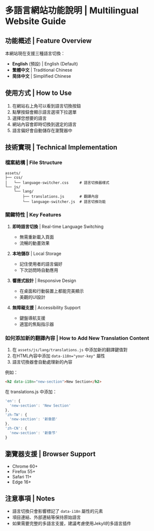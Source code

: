 # 多語言網站功能說明 | Multilingual Website Guide

## 功能概述 | Feature Overview

本網站現在支援三種語言切換：
- **English** (預設) | English (Default)
- **繁體中文** | Traditional Chinese
- **简体中文** | Simplified Chinese

## 使用方式 | How to Use

1. 在網站右上角可以看到語言切換按鈕
2. 點擊按鈕會顯示語言選項下拉選單
3. 選擇您想要的語言
4. 網站內容會即時切換到選定的語言
5. 語言偏好會自動儲存在瀏覽器中

## 技術實現 | Technical Implementation

### 檔案結構 | File Structure
```
assets/
├── css/
│   └── language-switcher.css     # 語言切換器樣式
└── js/
    └── lang/
        ├── translations.js       # 翻譯內容
        └── language-switcher.js  # 語言切換功能
```

### 關鍵特性 | Key Features

1. **即時語言切換** | Real-time Language Switching
   - 無需重新載入頁面
   - 流暢的動畫效果

2. **本地儲存** | Local Storage
   - 記住使用者的語言偏好
   - 下次訪問時自動應用

3. **響應式設計** | Responsive Design
   - 在桌面和行動裝置上都能完美顯示
   - 美觀的UI設計

4. **無障礙支援** | Accessibility Support
   - 鍵盤導航支援
   - 適當的焦點指示器

### 如何添加新的翻譯內容 | How to Add New Translation Content

1. 在 `assets/js/lang/translations.js` 中添加新的翻譯鍵值對
2. 在HTML內容中添加 `data-i18n="your-key"` 屬性
3. 語言切換器會自動處理新的內容

例如：
```html
<h2 data-i18n="new-section">New Section</h2>
```

在 translations.js 中添加：
```javascript
'en': {
  'new-section': 'New Section'
},
'zh-TW': {
  'new-section': '新章節'
},
'zh-CN': {
  'new-section': '新章节'
}
```

## 瀏覽器支援 | Browser Support

- Chrome 60+
- Firefox 55+
- Safari 11+
- Edge 16+

## 注意事項 | Notes

- 語言切換只會影響標記了 `data-i18n` 屬性的元素
- 項目連結、外部連結等保持原始語言
- 如果需要完整的多語言支援，建議考慮使用Jekyll的多語言插件 